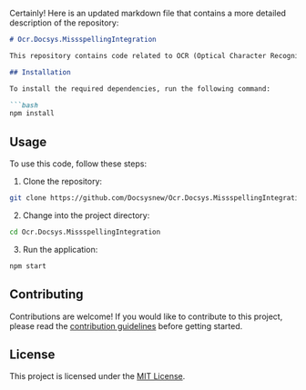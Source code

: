 Certainly! Here is an updated markdown file that contains a more detailed description of the repository:

```markdown
# Ocr.Docsys.MissspellingIntegration

This repository contains code related to OCR (Optical Character Recognition) and Docsys (Document System) integration for handling misspellings. It aims to provide a solution for identifying and correcting misspelled words in scanned documents.

## Installation

To install the required dependencies, run the following command:

```bash
npm install
```

## Usage

To use this code, follow these steps:

1. Clone the repository:

```bash
git clone https://github.com/Docsysnew/Ocr.Docsys.MissspellingIntegration.git
```

2. Change into the project directory:

```bash
cd Ocr.Docsys.MissspellingIntegration
```

3. Run the application:

```bash
npm start
```

## Contributing

Contributions are welcome! If you would like to contribute to this project, please read the [contribution guidelines](CONTRIBUTING.md) before getting started.

## License

This project is licensed under the [MIT License](LICENSE).
```
